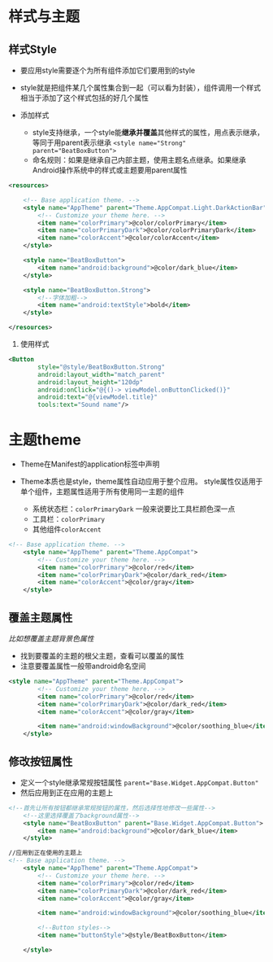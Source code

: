 # 样式与主题

## 样式Style

- 要应用style需要逐个为所有组件添加它们要用到的style
- style就是把组件某几个属性集合到一起（可以看为封装），组件调用一个样式相当于添加了这个样式包括的好几个属性

- 添加样式

  - style支持继承，一个style能**继承并覆盖**其他样式的属性，用点表示继承，等同于用parent表示继承 `<style name="Strong" parent="BeatBoxButton">`
  - 命名规则：如果是继承自己内部主题，使用主题名点继承。如果继承Android操作系统中的样式或主题要用parent属性

```xml
<resources>

    <!-- Base application theme. -->
    <style name="AppTheme" parent="Theme.AppCompat.Light.DarkActionBar">
        <!-- Customize your theme here. -->
        <item name="colorPrimary">@color/colorPrimary</item>
        <item name="colorPrimaryDark">@color/colorPrimaryDark</item>
        <item name="colorAccent">@color/colorAccent</item>
    </style>

    <style name="BeatBoxButton">
        <item name="android:background">@color/dark_blue</item>
    </style>

    <style name="BeatBoxButton.Strong">
        <!--字体加粗-->
        <item name="android:textStyle">bold</item>
    </style>

</resources>
```

1. 使用样式

```xml
<Button
        style="@style/BeatBoxButton.Strong"
        android:layout_width="match_parent"
        android:layout_height="120dp"
        android:onClick="@{()-> viewModel.onButtonClicked()}"
        android:text="@{viewModel.title}"
        tools:text="Sound name"/>
```

# 主题theme

- Theme在Manifest的application标签中声明
- Theme本质也是style，theme属性自动应用于整个应用。 style属性仅适用于单个组件，主题属性适用于所有使用同一主题的组件

  - 系统状态栏：`colorPrimaryDark` 一般来说要比工具栏颜色深一点
  - 工具栏：`colorPrimary`
  - 其他组件`colorAccent`

```xml
<!-- Base application theme. -->
    <style name="AppTheme" parent="Theme.AppCompat">
        <!-- Customize your theme here. -->
        <item name="colorPrimary">@color/red</item>
        <item name="colorPrimaryDark">@color/dark_red</item>
        <item name="colorAccent">@color/gray</item>
    </style>
```

## 覆盖主题属性

_比如想覆盖主题背景色属性_

- 找到要覆盖的主题的根父主题，查看可以覆盖的属性
- 注意要覆盖属性一般带android命名空间

```xml
<style name="AppTheme" parent="Theme.AppCompat">
        <!-- Customize your theme here. -->
        <item name="colorPrimary">@color/red</item>
        <item name="colorPrimaryDark">@color/dark_red</item>
        <item name="colorAccent">@color/gray</item>

        <item name="android:windowBackground">@color/soothing_blue</item>
    </style>
```

## 修改按钮属性

- 定义一个style继承常规按钮属性 `parent="Base.Widget.AppCompat.Button"`
- 然后应用到正在应用的主题上

```xml
<!--首先让所有按钮都继承常规按钮的属性，然后选择性地修改一些属性-->
    <!--这里选择覆盖了background属性-->
    <style name="BeatBoxButton" parent="Base.Widget.AppCompat.Button">
        <item name="android:background">@color/dark_blue</item>
    </style>

//应用到正在使用的主题上
<!-- Base application theme. -->
    <style name="AppTheme" parent="Theme.AppCompat">
        <!-- Customize your theme here. -->
        <item name="colorPrimary">@color/red</item>
        <item name="colorPrimaryDark">@color/dark_red</item>
        <item name="colorAccent">@color/gray</item>

        <item name="android:windowBackground">@color/soothing_blue</item>

        <!--Button styles-->
        <item name="buttonStyle">@style/BeatBoxButton</item>

    </style>
```
